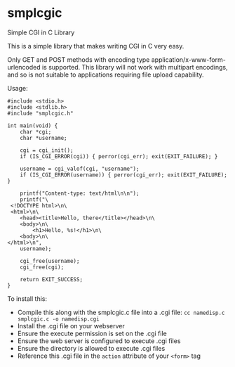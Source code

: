 # smplcgic

Simple CGI in C Library

This is a simple library that makes writing CGI in C very easy.

Only GET and POST methods with encoding type application/x-www-form-urlencoded is supported.  This library will not work with multipart encodings, and so is not suitable to applications requiring file upload capability.

Usage:

    #include <stdio.h>
    #include <stdlib.h>
    #include "smplcgic.h"

    int main(void) {
        char *cgi;
        char *username;

        cgi = cgi_init();
        if (IS_CGI_ERROR(cgi)) { perror(cgi_err); exit(EXIT_FAILURE); }

        username = cgi_valof(cgi, "username");
        if (IS_CGI_ERROR(username)) { perror(cgi_err); exit(EXIT_FAILURE); }

        printf("Content-type: text/html\n\n");
        printf("\
     <!DOCTYPE html>\n\
     <html>\n\
        <head><title>Hello, there</title></head>\n\
        <body>\n\
            <h1>Hello, %s!</h1>\n\
        <body>\n\
    </html>\n",
        username);

        cgi_free(username);
        cgi_free(cgi);

        return EXIT_SUCCESS;
    }

To install this:

* Compile this along with the smplcgic.c file into a .cgi file: `cc namedisp.c smplcgic.c -o namedisp.cgi`
* Install the .cgi file on your webserver
* Ensure the execute permission is set on the .cgi file
* Ensure the web server is configured to execute .cgi files
* Ensure the directory is allowed to execute .cgi files
* Reference this .cgi file in the `action` attribute of your `<form>` tag
